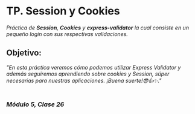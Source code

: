 # TP. Session y Cookies

_Práctica de **Session**, **Cookies** y **express-validator** la cual consiste en un pequeño login con sus respectivas validaciones._


## Objetivo:

_"En esta práctica veremos cómo podemos utilizar Express Validator y además seguiremos aprendiendo sobre cookies y Session, súper necesarias para nuestras aplicaciones. ¡Buena suerte!😎👍✨."_
#
### _Módulo 5, Clase 26_
##
